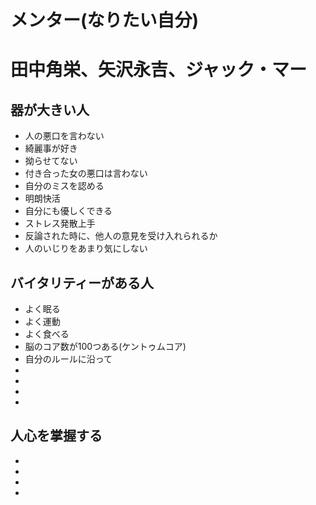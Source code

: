 # メンター(なりたい自分)

# 田中角栄、矢沢永吉、ジャック・マー

## 器が大きい人

- 人の悪口を言わない
- 綺麗事が好き
- 拗らせてない
- 付き合った女の悪口は言わない
- 自分のミスを認める
- 明朗快活
- 自分にも優しくできる
- ストレス発散上手
- 反論された時に、他人の意見を受け入れられるか
- 人のいじりをあまり気にしない

## バイタリティーがある人
- よく眠る
- よく運動
- よく食べる
- 脳のコア数が100つある(ケントゥムコア)
- 自分のルールに沿って
- 
- 
- 
- 

## 人心を掌握する
- 
- 
- 
-
